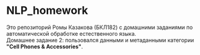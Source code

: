 # NLP_homework
Это репозиторий Ромы Казакова (БКЛ182) с домашними заданиями по автоматической обработке естественного языка.  
Домашнее задание 2: пользовался данными и метаданными категории **"Cell Phones & Accessories"**.
